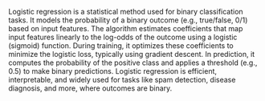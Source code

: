 Logistic regression is a statistical method used for binary classification tasks. It models the probability of a binary outcome (e.g., true/false, 0/1) based on input features. The algorithm estimates coefficients that map input features linearly to the log-odds of the outcome using a logistic (sigmoid) function. During training, it optimizes these coefficients to minimize the logistic loss, typically using gradient descent. In prediction, it computes the probability of the positive class and applies a threshold (e.g., 0.5) to make binary predictions. Logistic regression is efficient, interpretable, and widely used for tasks like spam detection, disease diagnosis, and more, where outcomes are binary.






